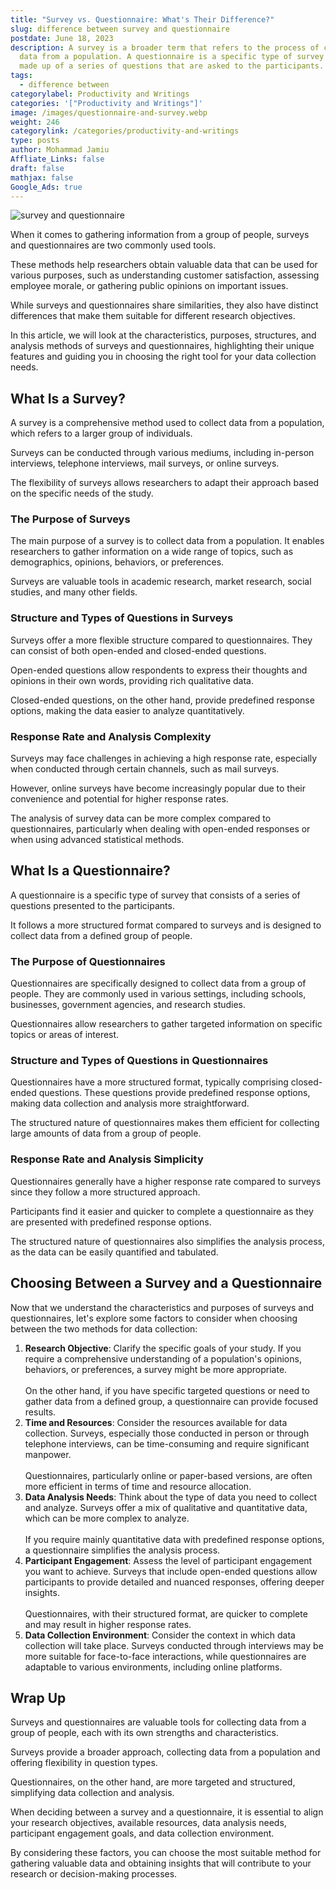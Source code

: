 ```yaml
---
title: "Survey vs. Questionnaire: What's Their Difference?"
slug: difference between survey and questionnaire
postdate: June 18, 2023
description: A survey is a broader term that refers to the process of collecting
  data from a population. A questionnaire is a specific type of survey that is
  made up of a series of questions that are asked to the participants.
tags:
  - difference between
categorylabel: Productivity and Writings
categories: '["Productivity and Writings"]'
image: /images/questionnaire-and-survey.webp
weight: 246
categorylink: /categories/productivity-and-writings
type: posts
author: Mohammad Jamiu
Affliate_Links: false
draft: false
mathjax: false
Google_Ads: true
---
```

![survey and questionnaire](/images/questionnaire-and-survey.webp "survey and questionnaire")

When it comes to gathering information from a group of people, surveys and questionnaires are two commonly used tools. 

These methods help researchers obtain valuable data that can be used for various purposes, such as understanding customer satisfaction, assessing employee morale, or gathering public opinions on important issues. 

While surveys and questionnaires share similarities, they also have distinct differences that make them suitable for different research objectives. 

In this article, we will look at the characteristics, purposes, structures, and analysis methods of surveys and questionnaires, highlighting their unique features and guiding you in choosing the right tool for your data collection needs.

## **What Is a Survey?**

A survey is a comprehensive method used to collect data from a population, which refers to a larger group of individuals. 

Surveys can be conducted through various mediums, including in-person interviews, telephone interviews, mail surveys, or online surveys. 

The flexibility of surveys allows researchers to adapt their approach based on the specific needs of the study.

### **The Purpose of Surveys**

The main purpose of a survey is to collect data from a population. It enables researchers to gather information on a wide range of topics, such as demographics, opinions, behaviors, or preferences. 

Surveys are valuable tools in academic research, market research, social studies, and many other fields.

### **Structure and Types of Questions in Surveys**

Surveys offer a more flexible structure compared to questionnaires. They can consist of both open-ended and closed-ended questions. 

Open-ended questions allow respondents to express their thoughts and opinions in their own words, providing rich qualitative data. 

Closed-ended questions, on the other hand, provide predefined response options, making the data easier to analyze quantitatively.

### **Response Rate and Analysis Complexity**

Surveys may face challenges in achieving a high response rate, especially when conducted through certain channels, such as mail surveys. 

However, online surveys have become increasingly popular due to their convenience and potential for higher response rates. 

The analysis of survey data can be more complex compared to questionnaires, particularly when dealing with open-ended responses or when using advanced statistical methods.

## **What Is a Questionnaire?** 

A questionnaire is a specific type of survey that consists of a series of questions presented to the participants. 

It follows a more structured format compared to surveys and is designed to collect data from a defined group of people.

### **The Purpose of Questionnaires**

Questionnaires are specifically designed to collect data from a group of people. They are commonly used in various settings, including schools, businesses, government agencies, and research studies. 

Questionnaires allow researchers to gather targeted information on specific topics or areas of interest.

### **Structure and Types of Questions in Questionnaires**

Questionnaires have a more structured format, typically comprising closed-ended questions. These questions provide predefined response options, making data collection and analysis more straightforward. 

The structured nature of questionnaires makes them efficient for collecting large amounts of data from a group of people.

### **Response Rate and Analysis Simplicity**

Questionnaires generally have a higher response rate compared to surveys since they follow a more structured approach. 

Participants find it easier and quicker to complete a questionnaire as they are presented with predefined response options. 

The structured nature of questionnaires also simplifies the analysis process, as the data can be easily quantified and tabulated.

## **Choosing Between a Survey and a Questionnaire**

Now that we understand the characteristics and purposes of surveys and questionnaires, let's explore some factors to consider when choosing between the two methods for data collection:

1. **Research Objective**: Clarify the specific goals of your study. If you require a comprehensive understanding of a population's opinions, behaviors, or preferences, a survey might be more appropriate. \
   \
   On the other hand, if you have specific targeted questions or need to gather data from a defined group, a questionnaire can provide focused results.
2. **Time and Resources**: Consider the resources available for data collection. Surveys, especially those conducted in person or through telephone interviews, can be time-consuming and require significant manpower. \
   \
   Questionnaires, particularly online or paper-based versions, are often more efficient in terms of time and resource allocation.
3. **Data Analysis Needs**: Think about the type of data you need to collect and analyze. Surveys offer a mix of qualitative and quantitative data, which can be more complex to analyze. \
   \
   If you require mainly quantitative data with predefined response options, a questionnaire simplifies the analysis process.
4. **Participant Engagement**: Assess the level of participant engagement you want to achieve. Surveys that include open-ended questions allow participants to provide detailed and nuanced responses, offering deeper insights. \
   \
   Questionnaires, with their structured format, are quicker to complete and may result in higher response rates.
5. **Data Collection Environment**: Consider the context in which data collection will take place. Surveys conducted through interviews may be more suitable for face-to-face interactions, while questionnaires are adaptable to various environments, including online platforms.

## **Wrap Up**

Surveys and questionnaires are valuable tools for collecting data from a group of people, each with its own strengths and characteristics. 

Surveys provide a broader approach, collecting data from a population and offering flexibility in question types. 

Questionnaires, on the other hand, are more targeted and structured, simplifying data collection and analysis.

When deciding between a survey and a questionnaire, it is essential to align your research objectives, available resources, data analysis needs, participant engagement goals, and data collection environment. 

By considering these factors, you can choose the most suitable method for gathering valuable data and obtaining insights that will contribute to your research or decision-making processes.
